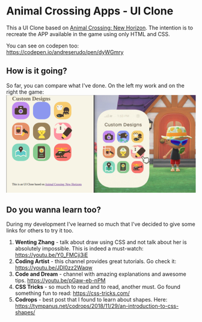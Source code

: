 # Animal Crossing Apps - UI Clone 

This a UI Clone based on [Animal Crossing: New Horizon](https://www.animal-crossing.com/new-horizons/). The intention is to recreate the APP available in the game using only HTML and CSS.

You can see on codepen too: https://codepen.io/andreserudo/pen/dyWGmry

## How is it going?

So far, you can compare what I've done. On the left my work and on the right the game:
![Comparing](/medias/comparison.png)

## Do you wanna learn too?

During my development I've learned so much that I've decided to give some links for others to try it too. 

1. **Wenting Zhang** - talk about draw using CSS and not talk about her is absolutely impossible. This is indeed a must-watch: https://youtu.be/Y0_FMCji3iE
4. **Coding Artist** - this channel provides great tutorials. Go check it: https://youtu.be/JDI0zz2Waqw
3. **Code and Dream** - channel with amazing explanations and awesome tips. https://youtu.be/pGaw-eb-nPM
4. **CSS Tricks** - so much to read and to read, another must.  Go found something fun to read: https://css-tricks.com/
5. **Codrops** - best post that I found to learn about shapes. Here: https://tympanus.net/codrops/2018/11/29/an-introduction-to-css-shapes/
